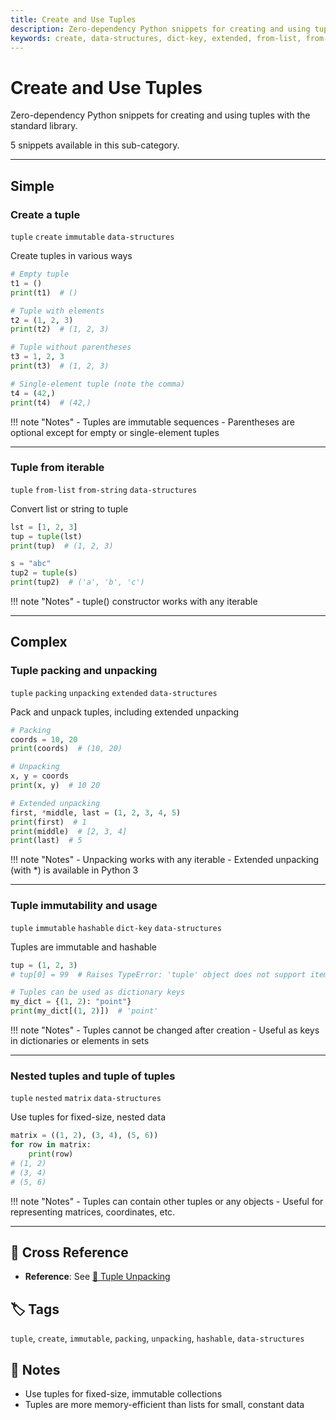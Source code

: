 ```yaml
---
title: Create and Use Tuples
description: Zero-dependency Python snippets for creating and using tuples with the standard library.
keywords: create, data-structures, dict-key, extended, from-list, from-string, hashable, immutable, matrix, nested, packing, tuple, unpacking
---
```


# Create and Use Tuples

Zero-dependency Python snippets for creating and using tuples with the standard library.

5 snippets available in this sub-category.

---

## Simple

###  Create a tuple

`tuple` `create` `immutable` `data-structures`

Create tuples in various ways

```python
# Empty tuple
t1 = ()
print(t1)  # ()

# Tuple with elements
t2 = (1, 2, 3)
print(t2)  # (1, 2, 3)

# Tuple without parentheses
t3 = 1, 2, 3
print(t3)  # (1, 2, 3)

# Single-element tuple (note the comma)
t4 = (42,)
print(t4)  # (42,)
```

!!! note "Notes"
    - Tuples are immutable sequences
    - Parentheses are optional except for empty or single-element tuples

<hr class="snippet-divider">

### Tuple from iterable

`tuple` `from-list` `from-string` `data-structures`

Convert list or string to tuple

```python
lst = [1, 2, 3]
tup = tuple(lst)
print(tup)  # (1, 2, 3)

s = "abc"
tup2 = tuple(s)
print(tup2)  # ('a', 'b', 'c')
```

!!! note "Notes"
    - tuple() constructor works with any iterable

<hr class="snippet-divider">

## Complex

###  Tuple packing and unpacking

`tuple` `packing` `unpacking` `extended` `data-structures`

Pack and unpack tuples, including extended unpacking

```python
# Packing
coords = 10, 20
print(coords)  # (10, 20)

# Unpacking
x, y = coords
print(x, y)  # 10 20

# Extended unpacking
first, *middle, last = (1, 2, 3, 4, 5)
print(first)  # 1
print(middle)  # [2, 3, 4]
print(last)  # 5
```

!!! note "Notes"
    - Unpacking works with any iterable
    - Extended unpacking (with *) is available in Python 3

<hr class="snippet-divider">

### Tuple immutability and usage

`tuple` `immutable` `hashable` `dict-key` `data-structures`

Tuples are immutable and hashable

```python
tup = (1, 2, 3)
# tup[0] = 99  # Raises TypeError: 'tuple' object does not support item assignment

# Tuples can be used as dictionary keys
my_dict = {(1, 2): "point"}
print(my_dict[(1, 2)])  # 'point'
```

!!! note "Notes"
    - Tuples cannot be changed after creation
    - Useful as keys in dictionaries or elements in sets

<hr class="snippet-divider">

### Nested tuples and tuple of tuples

`tuple` `nested` `matrix` `data-structures`

Use tuples for fixed-size, nested data

```python
matrix = ((1, 2), (3, 4), (5, 6))
for row in matrix:
    print(row)
# (1, 2)
# (3, 4)
# (5, 6)
```

!!! note "Notes"
    - Tuples can contain other tuples or any objects
    - Useful for representing matrices, coordinates, etc.

<hr class="snippet-divider">

## 🔗 Cross Reference

- **Reference**: See [📂 Tuple Unpacking](tuple_unpacking.md)

## 🏷️ Tags

`tuple`, `create`, `immutable`, `packing`, `unpacking`, `hashable`, `data-structures`

## 📝 Notes
- Use tuples for fixed-size, immutable collections
- Tuples are more memory-efficient than lists for small, constant data
